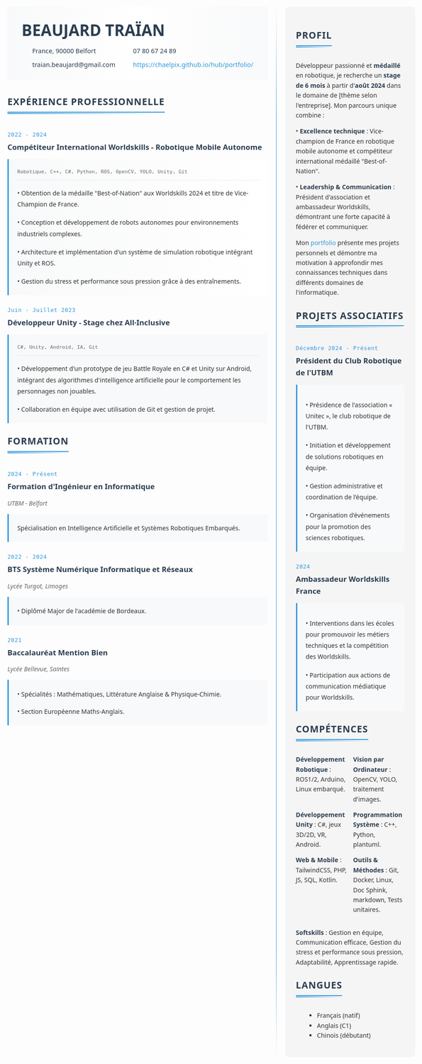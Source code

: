 <div class="container">
<div class="left-column">


<div class="header">
    <div class="profile-container">
        <div class="text-content">
            <h1>BEAUJARD TRAÏAN</h1>
            <div class="contact-info">
                <div class="contact-item"><i class="fas fa-map-marker-alt"></i> France, 90000 Belfort</div>
                <div class="contact-item"><i class="fas fa-phone"></i> 07 80 67 24 89</div>
                <div class="contact-item"><i class="fas fa-envelope"></i> traian.beaujard@gmail.com</div>
                <div class="contact-item"><i class="fas fa-globe"></i> <a href="https://chaelpix.github.io/hub/portfolio/">https://chaelpix.github.io/hub/portfolio/</a></div>
            </div>
        </div>
    </div>
</div>


## <span class="section-title">Expérience Professionnelle</span>


<div class="date-block">2022 - 2024</div>

### Compétiteur International Worldskills - Robotique Mobile Autonome
<div class="experience-item highlight-item">
<div class="skills-tag">Robotique, C++, C#, Python, ROS, OpenCV, YOLO, Unity, Git</div>

• Obtention de la médaille "Best-of-Nation" aux Worldskills 2024 et titre de Vice-Champion de France.

• Conception et développement de robots autonomes pour environnements industriels complexes.

• Architecture et implémentation d'un système de simulation robotique intégrant Unity et ROS.

• Gestion du stress et performance sous pression grâce à des entraînements.
</div>

<div class="date-block">Juin - Juillet 2023</div>

### Développeur Unity - Stage chez All·Inclusive
<div class="experience-item">
<div class="skills-tag">C#, Unity, Android, IA, Git</div>

• Développement d'un prototype de jeu Battle Royale en C# et Unity sur Android, intégrant des algorithmes d'intelligence artificielle pour le comportement les personnages non jouables.

• Collaboration en équipe avec utilisation de Git et gestion de projet.
</div>

## <span class="section-title">Formation</span>

<div class="date-block">2024 - Présent</div>

### Formation d'Ingénieur en Informatique
<div class="subtitle">UTBM - Belfort </div>

<div class="education-item">
Spécialisation en Intelligence Artificielle et Systèmes Robotiques Embarqués.
</div>

<div class="date-block">2022 - 2024</div>

### BTS Système Numérique Informatique et Réseaux
<div class="subtitle">Lycée Turgot, Limoges</div>
<div class="education-item">
• Diplômé Major de l'académie de Bordeaux.
</div>

<div class="date-block">2021</div>

### Baccalauréat Mention Bien
<div class="subtitle">Lycée Bellevue, Saintes</div>
<div class="education-item">
• Spécialités : Mathématiques, Littérature Anglaise & Physique-Chimie.

• Section Européenne Maths-Anglais.
</div>

</div>
<div class="right-column">


## <span class="section-title">Profil</span>
Développeur passionné et **médaillé** en robotique, je recherche un **stage de 6 mois** à partir d'**août 2024** dans le domaine de [thème selon l'entreprise]. Mon parcours unique combine :

• **Excellence technique** : Vice-champion de France en robotique mobile autonome et compétiteur international médaillé "Best-of-Nation".

• **Leadership & Communication** : Président d'association et ambassadeur Worldskills, démontrant une forte capacité à fédérer et communiquer.

Mon <a href="https://chaelpix.github.io/hub/portfolio/">portfolio</a> présente mes projets personnels et démontre ma motivation à approfondir mes connaissances techniques dans différents domaines de l'informatique.

## <span class="section-title">Projets Associatifs</span>

<div class="date-block">Décembre 2024 - Présent</div>

### Président du Club Robotique de l'UTBM
<div class="experience-item">

• Présidence de l'association « Unitec », le club robotique de l'UTBM.  

• Initiation et développement de solutions robotiques en équipe.  

• Gestion administrative et coordination de l'équipe.  

• Organisation d'événements pour la promotion des sciences robotiques.  </div>

<div class="date-block">2024</div>

### Ambassadeur Worldskills France

<div class="experience-item">

• Interventions dans les écoles pour promouvoir les métiers techniques et la compétition des Worldskills.

• Participation aux actions de communication médiatique pour Worldskills.

</div>

## <span class="section-title">Compétences</span>

<div class="skills-grid">
    <div class="skill-item">
        <strong>Développement Robotique</strong> : ROS1/2, Arduino, Linux embarqué.
    </div>
    <div class="skill-item">
        <strong>Vision par Ordinateur</strong> : OpenCV, YOLO, traitement d'images.
    </div>
    <div class="skill-item">
        <strong>Développement Unity</strong> : C#, jeux 3D/2D, VR, Android.
    </div>
    <div class="skill-item">
        <strong>Programmation Système</strong> : C++, Python, plantuml.
    </div>
    <div class="skill-item">
        <strong>Web & Mobile</strong> : TailwindCSS, PHP, JS, SQL, Kotlin.
    </div>
    <div class="skill-item">
        <strong>Outils & Méthodes</strong> : Git, Docker, Linux, Doc Sphink, markdown, Tests unitaires.
    </div>
    <div class="skill-item">
    </div>
</div>
        <strong>Softskills</strong> : Gestion en équipe, Communication efficace, Gestion du stress et performance sous pression, Adaptabilité, Apprentissage rapide.

## <span class="section-title">Langues</span>
- Français (natif)
- Anglais (C1)
- Chinois (débutant)

</div>
</div>

<style>
body {
    font-family: 'Segoe UI', Roboto, Oxygen, Ubuntu, sans-serif;
    line-height: 1.6;
    color: #333;
    max-width: 1200px;
    margin: 0 auto;
    padding: 20px;
}

.header {
    margin-bottom: 2rem;
    padding: 0;
    background: linear-gradient(to right, #f8f9fa, #ffffff, #f8f9fa);
}

.profile-container {
    max-width: 1000px;
    margin: 0 auto;
    display: flex;
    justify-content: flex-start;
    align-items: stretch;
    gap: 0;
}

.text-content {
    flex: 1;
    padding: 1.5rem 2rem;
}

.profile-image {
    width: 120px;
    height: auto;
    border: 1px solid #000;
    object-fit: cover;
    margin: 0;
}

.contact-info {
    display: grid;
    grid-template-columns: repeat(2, 1fr);
    gap: 0.5rem 2rem;
    margin-top: 0.5rem;
    padding-left: 1rem;
}

.contact-item {
    display: flex;
    align-items: center;
    gap: 0.5rem;
    color: #2c3e50;
    font-size: 0.9rem;
}

.container {
    display: flex;
    gap: 40px;
    position: relative;
}

.left-column, .right-column {
    flex: 1;
    position: relative;
}

.right-column {
    background-color:rgb(245, 245, 245);  
    padding: 1.5rem;
    border-radius: 8px;
    max-width: 50%;
}

.left-column::after {
    content: '';
    position: absolute;
    top: 0;
    right: -20px;
    width: 1px;
    height: 100%;
    background: linear-gradient(to bottom, 
        transparent,
        #3498db 10%,
        #3498db 90%,
        transparent
    );
}

.section-title {
    color: #2c3e50;
    border-bottom: 2px solid #3498db;
    padding-bottom: 5px;
    text-transform: uppercase;
    letter-spacing: 1px;
    font-weight: 600;
    position: relative;
    display: inline-block;
    margin-bottom: 1rem;
}

.section-title::after {
    content: '';
    position: absolute;
    bottom: -5px;
    left: 0;
    width: 100%;
    height: 2px;
    background: linear-gradient(to right, #3498db, transparent);
}

h1 {
    font-size: 2.2rem;
    margin: 0;
    color: #2c3e50;
    text-align: left;
}

h2 {
    color: #2c3e50;
    margin-top: 1.5rem;
}

h3 {
    color: #2c3e50;
    margin: 0.3rem 0 0.8rem 0;
    font-size: 1.2em;
    font-weight: 600;
}

.experience-item, .education-item {
    background: #f8f9fa;
    padding: 1.2rem;
    border-left: 3px solid #3498db;
    margin: 0.5rem 0 1.2rem 0;
    border-radius: 0 4px 4px 0;
    line-height: 1.8;
}

.experience-item > *, .education-item > * {
    margin-bottom: 1rem;
}

.experience-item > *:last-child, .education-item > *:last-child {
    margin-bottom: 0;
}

ul, ol {
    margin-left: 1.5rem;
}

a {
    color: #3498db;
    text-decoration: none;
}

a:hover {
    text-decoration: underline;
}

.contact-info span {
    padding: 0 10px;
}

.date-block {
    font-family: 'Roboto Mono', monospace;
    color: #3498db;
    font-size: 0.9em;
    margin-top: 1.5rem;
    font-weight: 500;
    letter-spacing: 0.5px;
}

.highlight-item {
    border-left: 4px solidrgb(244, 223, 0);
    background: linear-gradient(to right, #f8f9fa, #ffffff);
}

.skills-tag {
    font-family: 'Roboto Mono', monospace;
    font-size: 0.8em;
    color: #666;
    margin-bottom: 1rem;
    padding-bottom: 0.5rem;
    border-bottom: 1px dashed #ddd;
}

.subtitle {
    font-style: italic;
    color: #666;
    margin-bottom: 0.8rem;
}

strong {
    color: #2c3e50;
    font-weight: 600;
}

em {
    color: #34495e;
    font-style: italic;
}

@media print {
    body {
        font-size: 11pt;
    }
    
    .container {
        gap: 20px;
    }
    
    .experience-item, .education-item {
        padding: 0.5rem;
    }

    .header {
        padding: 1rem;
    }
    
    .profile-image {
        width: 50px;
        height: 50px;
    }
    
    .contact-info {
        font-size: 9pt;
        gap: 0.3rem 1rem;
    }
    
    h1 {
        font-size: 1.8rem;
    }

    .skills-columns {
        gap: 1rem;
    }
}

.skills-grid {
    display: grid;
    grid-template-columns: repeat(2, 1fr);
    gap: 0.8rem;
    background: transparent;
    margin: 1rem 0;
}

.skill-item {
}

</style>

<link rel="stylesheet" href="https://cdnjs.cloudflare.com/ajax/libs/font-awesome/5.15.4/css/all.min.css">
<link href="https://fonts.googleapis.com/css2?family=Roboto+Mono:wght@400;500&display=swap" rel="stylesheet">
